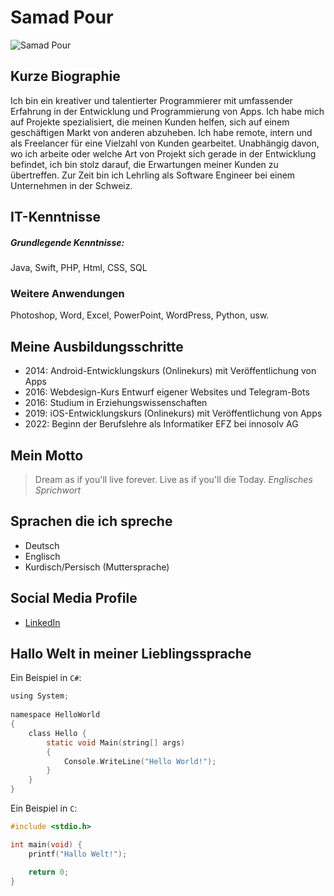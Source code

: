 # Samad Pour

![Samad Pour](https://media.licdn.com/dms/image/C4E03AQF_eFkRLcrNXw/profile-displayphoto-shrink_100_100/0/1660053413983?e=1680134400&v=beta&t=rKXUqJCUdkc7xbGT4ijPTCiB38WrwOkHPbHYPHjgDvI)

## Kurze Biographie

Ich bin ein kreativer und talentierter Programmierer mit umfassender Erfahrung in der Entwicklung und Programmierung von Apps. Ich habe mich auf Projekte spezialisiert, die meinen Kunden helfen, sich auf einem geschäftigen Markt von anderen abzuheben. Ich habe remote, intern und als Freelancer für eine Vielzahl von Kunden gearbeitet. Unabhängig davon, wo ich arbeite oder welche Art von Projekt sich gerade in der Entwicklung befindet, ich bin stolz darauf, die Erwartungen meiner Kunden zu übertreffen. Zur Zeit bin ich Lehrling als Software Engineer bei einem Unternehmen in der Schweiz.

## IT-Kenntnisse

##### Grundlegende Kenntnisse:
Java, Swift, PHP, Html, CSS, SQL

### Weitere Anwendungen

Photoshop, Word, Excel, PowerPoint, WordPress, Python, usw.

## Meine Ausbildungsschritte

- 2014: Android-Entwicklungskurs (Onlinekurs) mit Veröffentlichung von Apps
- 2016: Webdesign-Kurs Entwurf eigener Websites und Telegram-Bots
- 2016: Studium in Erziehungswissenschaften
- 2019: iOS-Entwicklungskurs (Onlinekurs) mit Veröffentlichung von Apps
- 2022: Beginn der Berufslehre als Informatiker EFZ bei innosolv AG

## Mein Motto

> Dream as if you'll live forever. Live as if you'll die Today.
> *Englisches Sprichwort*

## Sprachen die ich spreche

- Deutsch
- Englisch
- Kurdisch/Persisch (Muttersprache)

## Social Media Profile

- [LinkedIn](https://www.linkedin.com/in/samad-pour/)

## Hallo Welt in meiner Lieblingssprache

Ein Beispiel in `C#`:

```c
using System;
 
namespace HelloWorld
{
    class Hello {         
        static void Main(string[] args)
        {
            Console.WriteLine("Hello World!");
        }
    }
}
```

Ein Beispiel in `C`:

```c
#include <stdio.h>

int main(void) {
    printf("Hallo Welt!");

    return 0;
}
```
